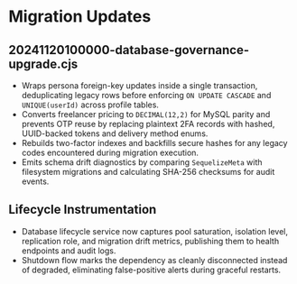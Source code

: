 # Migration Updates

## 20241120100000-database-governance-upgrade.cjs
- Wraps persona foreign-key updates inside a single transaction, deduplicating legacy rows before enforcing `ON UPDATE CASCADE` and `UNIQUE(userId)` across profile tables.
- Converts freelancer pricing to `DECIMAL(12,2)` for MySQL parity and prevents OTP reuse by replacing plaintext 2FA records with hashed, UUID-backed tokens and delivery method enums.
- Rebuilds two-factor indexes and backfills secure hashes for any legacy codes encountered during migration execution.
- Emits schema drift diagnostics by comparing `SequelizeMeta` with filesystem migrations and calculating SHA-256 checksums for audit events.

## Lifecycle Instrumentation
- Database lifecycle service now captures pool saturation, isolation level, replication role, and migration drift metrics, publishing them to health endpoints and audit logs.
- Shutdown flow marks the dependency as cleanly disconnected instead of degraded, eliminating false-positive alerts during graceful restarts.
